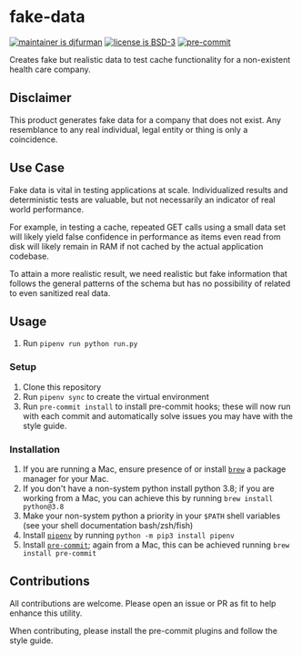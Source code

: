 # fake-data

[![maintainer is djfurman](https://img.shields.io/badge/maintainer-djfurman-blueviolet)](https://github.com/djfurman)
[![license is BSD-3](https://img.shields.io/badge/license-BSD--3-yellow)](https://github.com/MyHealthCo/fake-data/blob/main/LICENSE)
[![pre-commit](https://img.shields.io/badge/pre--commit-enabled-blue?logo=pre-commit&logoColor=white)](https://github.com/pre-commit/pre-commit)

Creates fake but realistic data to test cache functionality for a non-existent health care company.

## Disclaimer

This product generates fake data for a company that does not exist. Any resemblance to any real individual, legal entity or thing is only a coincidence.

## Use Case

Fake data is vital in testing applications at scale. Individualized results and deterministic tests are valuable, but not necessarily an indicator of real world performance.

For example, in testing a cache, repeated GET calls using a small data set will likely yield false confidence in performance as items even read from disk will likely remain in RAM if not cached by the actual application codebase.

To attain a more realistic result, we need realistic but fake information that follows the general patterns of the schema but has no possibility of related to even sanitized real data.

## Usage

1. Run `pipenv run python run.py`

### Setup

1. Clone this repository
1. Run `pipenv sync` to create the virtual environment
1. Run `pre-commit install` to install pre-commit hooks; these will now run with each commit and automatically solve issues you may have with the style guide.

### Installation

1. If you are running a Mac, ensure presence of or install [`brew`](https://brew.sh/) a package manager for your Mac.
1. If you don't have a non-system python install python 3.8; if you are working from a Mac, you can achieve this by running `brew install python@3.8`
1. Make your non-system python a priority in your `$PATH` shell variables (see your shell documentation bash/zsh/fish)
1. Install [`pipenv`](https://pipenv.pypa.io/en/stable/) by running `python -m pip3 install pipenv`
1. Install [`pre-commit`](https://github.com/pre-commit/); again from a Mac, this can be achieved running `brew install pre-commit`

## Contributions

All contributions are welcome. Please open an issue or PR as fit to help enhance this utility.

When contributing, please install the pre-commit plugins and follow the style guide.

